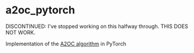 # a2oc_pytorch

DISCONTINUED: I've stopped working on this halfway through. THIS DOES NOT WORK.

Implementation of the [A2OC algorithm](https://arxiv.org/pdf/1709.04571.pdf) in PyTorch

